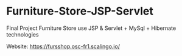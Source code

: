 # Furniture-Store-JSP-Servlet
Final Project
Furniture Store use JSP & Servlet + MySql + Hibernate technologies


Website: https://fursshop.osc-fr1.scalingo.io/
